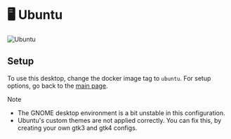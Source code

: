 # 🖥️ Ubuntu
![Ubuntu](https://i.imgur.com/SPMtS35.png)

## Setup
To use this desktop, change the docker image tag to `ubuntu`. For setup options, go back to the [main page][setup].

> [!NOTE]
> * The GNOME desktop environment is a bit unstable in this configuration.
> * Ubuntu's custom themes are not applied correctly. You can fix this, by creating your own gtk3 and gtk4 configs.


[setup]: https://github.com/tibor309/webtop?tab=readme-ov-file#setup

